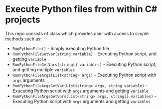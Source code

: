 # Execute Python files from within C# projects

This repo consists of class which provides user with access to simple methods such as:

- `RunPythonFile()` - Simply executing Python file
- `RunPythonFileGetVar(string variable)` - Executing Python script, and getting `variable`
- `RunPythonFileGetVars(string[] variables)` - Executing Python script, and getting multiple `variables`
- `RunPythonFileArgs(List<string> args)` - Executing Python script with `args` arguments 
- `RunPythonFileArgsGetVar(List<string> args, string variable)` - Exucuting Python script with `args` arguments and getting `variable`
- `RunPythonFileArgsGetVars(List<string> args, string[] variables)` - Executing Python script with `args` arguments and getting `variables` 

